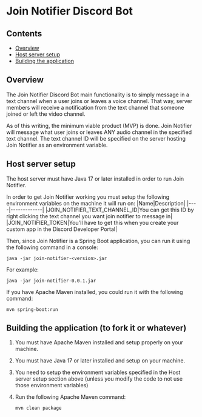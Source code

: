 # Join Notifier Discord Bot
## Contents
 - [Overview](#overview) 
 - [Host server setup](#host-server-setup) 
 - [Building the application](#building-the-application-to-fork-it-or-whatever)
## Overview
The Join Notifier Discord Bot main functionality is to simply message in a text channel when a user joins or leaves a voice channel. That way, server members will receive a notification from the text channel that someone joined or left the video channel.

As of this writing, the minimum viable product (MVP) is done. Join Notifier will message what user joins or leaves ANY audio channel in the specified text channel. The text channel ID will be specified on the server hosting Join Notifier as an environment variable.

## Host server setup
The host server must have Java 17 or later installed in order to run Join Notifier.

In order to get Join Notifier working you must setup the following environment variables on the machine it will run on:
|Name|Description|
|----|-------------|
|JOIN_NOTIFIER_TEXT_CHANNEL_ID|You can get this ID by right clicking the text channel you want join notifier to message in|
|JOIN_NOTIFIER_TOKEN|You'll have to get this when you create your custom app in the Discord Developer Portal|

Then, since Join Notifier is a Spring Boot application, you can run it using the following command in a console:

``java -jar join-notifier-<version>.jar``

For example:

``java -jar join-notifier-0.0.1.jar``

If you have Apache Maven installed, you could run it with the following command:

``mvn spring-boot:run``

## Building the application (to fork it or whatever)
1. You must have Apache Maven installed and setup properly on your machine.
2. You must have Java 17 or later installed and setup on your machine.
3. You need to setup the environment variables specified in the Host server setup section above (unless you modify the code to not use those environment variables)
4. Run the following Apache Maven command:
    
    ``mvn clean package``


